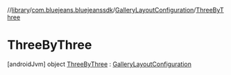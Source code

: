//[library](../../../../index.md)/[com.bluejeans.bluejeanssdk](../../index.md)/[GalleryLayoutConfiguration](../index.md)/[ThreeByThree](index.md)



# ThreeByThree  
 [androidJvm] object [ThreeByThree](index.md) : [GalleryLayoutConfiguration](../index.md)   

